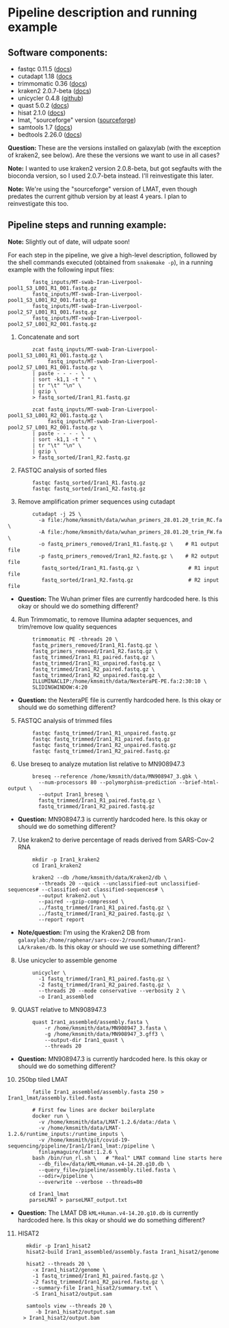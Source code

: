 # Pipeline description and running example

## Software components:

  - fastqc 0.11.5 ([docs](https://www.bioinformatics.babraham.ac.uk/projects/fastqc/))
  - cutadapt 1.18 ([docs](https://cutadapt.readthedocs.io/en/stable/)
  - trimmomatic 0.36 ([docs](http://www.usadellab.org/cms/?page=trimmomatic))
  - kraken2 2.0.7-beta ([docs](https://ccb.jhu.edu/software/kraken2/))
  - unicycler 0.4.8 ([github](https://github.com/rrwick/Unicycler))
  - quast 5.0.2 ([docs](http://quast.sourceforge.net/quast))
  - hisat 2.1.0 ([docs](http://daehwankimlab.github.io/hisat2/))
  - lmat, "sourceforge" version ([sourceforge](https://sourceforge.net/projects/lmat/))
  - samtools 1.7 ([docs](http://www.htslib.org/))
  - bedtools 2.26.0 ([docs](https://bedtools.readthedocs.io/en/latest/))

**Question:** These are the versions installed on galaxylab (with the exception of kraken2, see below).
 Are these the versions we want to use in all cases?

**Note:** I wanted to use kraken2 version 2.0.8-beta, but got segfaults with the bioconda version,
 so I used 2.0.7-beta instead.  I'll reinvestigate this later.
 
**Note:** We're using the "sourceforge" version of LMAT, even though predates the current github
 version by at least 4 years.  I plan to reinvestigate this too.

## Pipeline steps and running example:

**Note:** Slightly out of date, will udpate soon!

For each step in the pipeline, we give a high-level description,
followed by the shell commands executed (obtained from `snakemake -p`),
in a running example with the following input files:
```
        fastq_inputs/MT-swab-Iran-Liverpool-pool1_S3_L001_R1_001.fastq.gz
        fastq_inputs/MT-swab-Iran-Liverpool-pool1_S3_L001_R2_001.fastq.gz
        fastq_inputs/MT-swab-Iran-Liverpool-pool2_S7_L001_R1_001.fastq.gz
        fastq_inputs/MT-swab-Iran-Liverpool-pool2_S7_L001_R2_001.fastq.gz
```
1. Concatenate and sort
```
        zcat fastq_inputs/MT-swab-Iran-Liverpool-pool1_S3_L001_R1_001.fastq.gz \
             fastq_inputs/MT-swab-Iran-Liverpool-pool2_S7_L001_R1_001.fastq.gz \
        | paste - - - - \
        | sort -k1,1 -t " " \
        | tr "\t" "\n" \
        | gzip \
        > fastq_sorted/Iran1_R1.fastq.gz

        zcat fastq_inputs/MT-swab-Iran-Liverpool-pool1_S3_L001_R2_001.fastq.gz \
             fastq_inputs/MT-swab-Iran-Liverpool-pool2_S7_L001_R2_001.fastq.gz \
        | paste - - - - \
        | sort -k1,1 -t " " \
        | tr "\t" "\n" \
        | gzip \
        > fastq_sorted/Iran1_R2.fastq.gz
```
2. FASTQC analysis of sorted files
```
        fastqc fastq_sorted/Iran1_R1.fastq.gz
        fastqc fastq_sorted/Iran1_R2.fastq.gz
```
3. Remove amplification primer sequences using cutadapt
```
        cutadapt -j 25 \
          -a file:/home/kmsmith/data/wuhan_primers_28.01.20_trim_RC.fa \
          -A file:/home/kmsmith/data/wuhan_primers_28.01.20_trim_FW.fa \
          -o fastq_primers_removed/Iran1_R1.fastq.gz \    # R1 output file
          -p fastq_primers_removed/Iran1_R2.fastq.gz \    # R2 output file
           fastq_sorted/Iran1_R1.fastq.gz \                # R1 input file
           fastq_sorted/Iran1_R2.fastq.gz                  # R2 input file
```
- **Question:** The Wuhan primer files are currently hardcoded here. Is this okay or should we do something different?

4. Run Trimmomatic, to remove Illumina adapter sequences, and trim/remove low quality sequences
```
        trimmomatic PE -threads 20 \
        fastq_primers_removed/Iran1_R1.fastq.gz \
        fastq_primers_removed/Iran1_R2.fastq.gz \
        fastq_trimmed/Iran1_R1_paired.fastq.gz \
        fastq_trimmed/Iran1_R1_unpaired.fastq.gz \
        fastq_trimmed/Iran1_R2_paired.fastq.gz \
        fastq_trimmed/Iran1_R2_unpaired.fastq.gz \
        ILLUMINACLIP:/home/kmsmith/data/NexteraPE-PE.fa:2:30:10 \
        SLIDINGWINDOW:4:20
```
- **Question:** the NexteraPE file is currently hardcoded here. Is this okay or should we do something different?

5. FASTQC analysis of trimmed files
```
        fastqc fastq_trimmed/Iran1_R1_unpaired.fastq.gz
        fastqc fastq_trimmed/Iran1_R1_paired.fastq.gz
        fastqc fastq_trimmed/Iran1_R2_unpaired.fastq.gz
        fastqc fastq_trimmed/Iran1_R2_paired.fastq.gz
```
6. Use breseq to analyze mutation list relative to MN908947.3
```
        breseq --reference /home/kmsmith/data/MN908947_3.gbk \
          --num-processors 80 --polymorphism-prediction --brief-html-output \
          --output Iran1_breseq \
          fastq_trimmed/Iran1_R1_paired.fastq.gz \
          fastq_trimmed/Iran1_R2_paired.fastq.gz
```
- **Question:** MN908947.3 is currently hardcoded here. Is this okay or should we do something different?

7. Use kraken2 to derive percentage of reads derived from SARS-Cov-2 RNA
```
        mkdir -p Iran1_kraken2
        cd Iran1_kraken2
	
        kraken2 --db /home/kmsmith/data/Kraken2/db \
          --threads 20 --quick --unclassified-out unclassified-sequences# --classified-out classified-sequences# \
          --output kraken2.out \
          --paired --gzip-compressed \
          ../fastq_trimmed/Iran1_R1_paired.fastq.gz \
          ../fastq_trimmed/Iran1_R2_paired.fastq.gz \
          --report report
```
- **Note/question:** I'm using the Kraken2 DB from `galaxylab:/home/raphenar/sars-cov-2/round1/human/Iran1-LA/kraken/db`.  Is this okay or should we use something different?

8. Use unicycler to assemble genome
```
        unicycler \
          -1 fastq_trimmed/Iran1_R1_paired.fastq.gz \
          -2 fastq_trimmed/Iran1_R2_paired.fastq.gz \
          --threads 20 --mode conservative --verbosity 2 \
          -o Iran1_assembled
```
9. QUAST relative to MN908947.3
```
        quast Iran1_assembled/assembly.fasta \
            -r /home/kmsmith/data/MN908947_3.fasta \
            -g /home/kmsmith/data/MN908947_3.gff3 \
            --output-dir Iran1_quast \
            --threads 20
```
- **Question:** MN908947.3 is currently hardcoded here. Is this okay or should we do something different?

10. 250bp tiled LMAT
```
        fatile Iran1_assembled/assembly.fasta 250 > Iran1_lmat/assembly.tiled.fasta

        # First few lines are docker boilerplate
        docker run \
          -v /home/kmsmith/data/LMAT-1.2.6/data:/data \
          -v /home/kmsmith/data/LMAT-1.2.6/runtime_inputs:/runtime_inputs \
          -v /home/kmsmith/git/covid-19-sequencing/pipeline/Iran1/Iran1_lmat:/pipeline \
          finlaymaguire/lmat:1.2.6 \
        bash /bin/run_rl.sh \   # "Real" LMAT command line starts here
          --db_file=/data/kML+Human.v4-14.20.g10.db \
          --query_file=/pipeline/assembly.tiled.fasta \
          --odir=/pipeline \
          --overwrite --verbose --threads=80

       cd Iran1_lmat
       parseLMAT > parseLMAT_output.txt
```
- **Question:** The LMAT DB `kML+Human.v4-14.20.g10.db` is currently hardcoded here. Is this okay or should we do something different?

11. HISAT2
```
      mkdir -p Iran1_hisat2
      hisat2-build Iran1_assembled/assembly.fasta Iran1_hisat2/genome
      
      hisat2 --threads 20 \
        -x Iran1_hisat2/genome \
        -1 fastq_trimmed/Iran1_R1_paired.fastq.gz \
        -2 fastq_trimmed/Iran1_R2_paired.fastq.gz \
        --summary-file Iran1_hisat2/summary.txt \
        -S Iran1_hisat2/output.sam
	
      samtools view --threads 20 \
         -b Iran1_hisat2/output.sam
	 > Iran1_hisat2/output.bam
```
